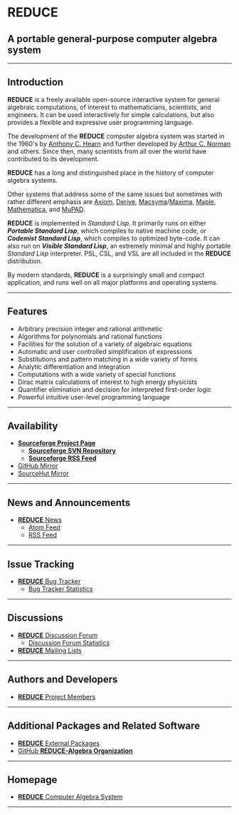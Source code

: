 # REDUCE

## A portable general-purpose computer algebra system

----

## Introduction

**REDUCE** is a freely available open-source interactive system for general algebraic computations, of interest to mathematicians, scientists, and engineers. It can be used interactively for simple calculations, but also provides a flexible and expressive user programming language.

The development of the **REDUCE** computer algebra system was started in the 1960's by [Anthony C. Hearn](https://en.wikipedia.org/wiki/Anthony_C._Hearn) and further developed by [Arthur C. Norman](https://en.wikipedia.org/wiki/Arthur_Norman_(computer_scientist)) and others. Since then, many scientists from all over the world have contributed to its development.

**REDUCE** has a long and distinguished place in the history of computer algebra systems.

Other systems that address some of the same issues but sometimes with rather different emphasis are [Axiom](http://axiom-developer.org/), [Derive](https://www.chartwellyorke.com/derive.html), [Macsyma](http://www.symbolics-dks.com/Macsyma-1.htm)/[Maxima](https://maxima.sourceforge.io/), [Maple](https://www.maplesoft.com/), [Mathematica](https://www.wolfram.com/mathematica/), and [MuPAD](<https://en.wikipedia.org/wiki/MuPAD>).

**REDUCE** is implemented in *Standard Lisp*. It primarily runs on either **_Portable Standard Lisp_**, which compiles to native machine code, or **_Codemist Standard Lisp_**, which compiles to optimized byte-code. It can also run on **_Visible Standard Lisp_**, an extremely minimal and highly portable *Standard Lisp* interpreter. PSL, CSL, and VSL are all included in the **REDUCE** distribution.

By modern standards, **REDUCE** is a surprisingly small and compact application, and runs well on all major platforms and operating systems.

----

## Features

- Arbitrary precision integer and rational arithmetic
- Algorithms for polynomials and rational functions
- Facilities for the solution of a variety of algebraic equations
- Automatic and user controlled simplification of expressions
- Substitutions and pattern matching in a wide variety of forms
- Analytic differentiation and integration
- Computations with a wide variety of special functions
- Dirac matrix calculations of interest to high energy physicists
- Quantifier elimination and decision for interpreted first-order logic
- Powerful intuitive user-level programming language

----

## Availability

- [**Sourceforge Project Page**](https://sourceforge.net/projects/reduce-algebra/)
  - [**Sourceforge SVN Repository**](https://svn.code.sf.net/p/reduce-algebra/code/)
  - [**Sourceforge RSS Feed**](https://sourceforge.net/p/reduce-algebra/activity/feed.rss)
- [GitHub Mirror](https://github.com/reduce-algebra/reduce-algebra/)
- [SourceHut Mirror](https://git.sr.ht/~trn/reduce-algebra/)
<!--- [Chisel Mirror](https://chiselapp.com/user/reduce-algebra/repository/reduce-algebra/)-->

----

## News and Announcements

- [**REDUCE** News](https://sourceforge.net/p/reduce-algebra/news/)
  - [Atom Feed](https://sourceforge.net/p/reduce-algebra/news/feed.atom)
  - [RSS Feed](https://sourceforge.net/p/reduce-algebra/news/feed.rss)

----

## Issue Tracking

- [**REDUCE** Bug Tracker](https://sourceforge.net/p/reduce-algebra/bugs/)
  - [Bug Tracker Statistics](https://sourceforge.net/p/reduce-algebra/bugs/stats/)

----

## Discussions

- [**REDUCE** Discussion Forum](https://sourceforge.net/p/reduce-algebra/discussion/)
  - [Discussion Forum Statistics](https://sourceforge.net/p/reduce-algebra/discussion/stats/)
- [**REDUCE** Mailing Lists](https://sourceforge.net/p/reduce-algebra/mailman/)

----

## Authors and Developers

- [**REDUCE** Project Members](https://sourceforge.net/p/reduce-algebra/_members/)

----

## Additional Packages and Related Software

- [**REDUCE** External Packages](https://reduce-algebra.sourceforge.io/packages.php)
- [GitHub **REDUCE-Algebra Organization**](https://github.com/reduce-algebra/)

----

## Homepage

- [**REDUCE** Computer Algebra System](https://reduce-algebra.sourceforge.io/)

----
